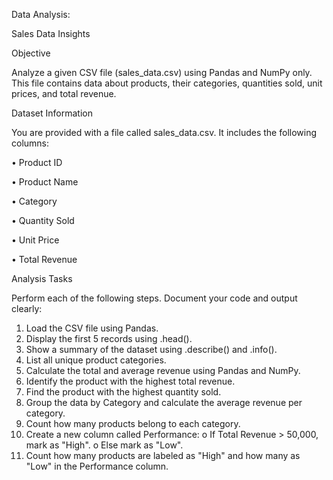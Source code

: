 Data Analysis: 

Sales Data Insights 

Objective 

Analyze a given CSV file (sales_data.csv) using Pandas and NumPy only. 
This file contains data about products, their categories, quantities sold, unit prices, and total revenue. 

Dataset Information 

You are provided with a file called sales_data.csv. It includes the following columns: 

• Product ID 

• Product Name 

• Category 

• Quantity Sold 

• Unit Price 

• Total Revenue 

Analysis Tasks 

Perform each of the following steps. Document your code and output clearly: 

1. Load the CSV file using Pandas.
3. Display the first 5 records using .head().
5. Show a summary of the dataset using .describe() and .info(). 
6. List all unique product categories. 
7. Calculate the total and average revenue using Pandas and NumPy. 
8. Identify the product with the highest total revenue. 
9. Find the product with the highest quantity sold. 
10. Group the data by Category and calculate the average revenue per category. 
11. Count how many products belong to each category. 
12. Create a new column called Performance: 
    o If Total Revenue > 50,000, mark as "High". 
    o Else mark as "Low". 
13. Count how many products are labeled as "High" and how many as "Low" in the Performance column.
